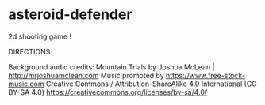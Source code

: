 # asteroid-defender
 2d shooting game !

DIRECTIONS

 
Background audio credits:
Mountain Trials by Joshua McLean | http://mrjoshuamclean.com
Music promoted by https://www.free-stock-music.com
Creative Commons / Attribution-ShareAlike 4.0 International (CC BY-SA 4.0)
https://creativecommons.org/licenses/by-sa/4.0/
